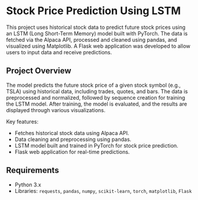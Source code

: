 # Stock Price Prediction Using LSTM

This project uses historical stock data to predict future stock prices using an LSTM (Long Short-Term Memory) model built with PyTorch. The data is fetched via the Alpaca API, processed and cleaned using pandas, and visualized using Matplotlib. A Flask web application was developed to allow users to input data and receive predictions.

## Project Overview

The model predicts the future stock price of a given stock symbol (e.g., TSLA) using historical data, including trades, quotes, and bars. The data is preprocessed and normalized, followed by sequence creation for training the LSTM model. After training, the model is evaluated, and the results are displayed through various visualizations.

Key features:
- Fetches historical stock data using Alpaca API.
- Data cleaning and preprocessing using pandas.
- LSTM model built and trained in PyTorch for stock price prediction.
- Flask web application for real-time predictions.

## Requirements

- Python 3.x
- Libraries: `requests`, `pandas`, `numpy`, `scikit-learn`, `torch`, `matplotlib`, `Flask`

